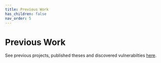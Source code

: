 ```yaml
---
title: Previous Work
has_children: false
nav_order: 5
---
```


# Previous Work

See previous projects, published theses and discovered vulnerabilties [here](https://www.kth.se/nse/research/software-systems-architecture-and-security/projects/ethical-hacking-1.914053).

